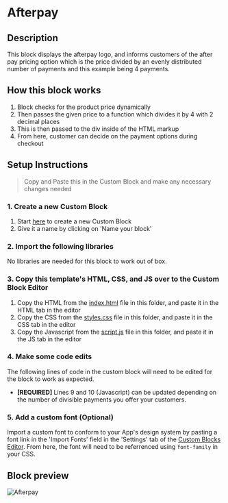 # Afterpay

## Description
This block displays the afterpay logo, and informs customers of the after pay pricing option which is the price divided by an evenly distributed number of payments and this example being 4 payments.

## How this block works
1. Block checks for the product price dynamically
2. Then passes the given price to a function which divides it by 4 with 2 decimal places
3. This is then passed to the div inside of the HTML markup
4. From here, customer can decide on the payment options during checkout

## Setup Instructions
> Copy and Paste this in the Custom Block and make any necessary changes needed

### 1. Create a new Custom Block
1. Start [here](https://app.tapcart.com/custom-blocks) to create a new Custom Block
2. Give it a name by clicking on 'Name your block'

### 2. Import the following libraries
No libraries are needed for this block to work out of box.

### 3. Copy this template's HTML, CSS, and JS over to the Custom Block Editor
1. Copy the HTML from the [index.html](#) file in this folder, and paste it in the HTML tab in the editor
2. Copy the CSS from the [styles.css](#) file in this folder, and paste it in the CSS tab in the editor
3. Copy the Javascript from the [script.js](#) file in this folder, and paste it in the JS tab in the editor

### 4. Make some code edits
The following lines of code in the custom block will need to be edited for the block to work as expected. 

- **[REQUIRED]** Lines 9 and 10 (Javascript) can be updated depending on the number of divisible payments you offer your customers.

### 5. Add a custom font (Optional)
Import a custom font to conform to your App's design system by pasting a font link in the 'Import Fonts' field in the 'Settings' tab of the [Custom Blocks Editor](https://app.tapcart.com/custom-blocks). From here, the font will need to be referrenced using `font-family` in your CSS.

## Block preview
![Afterpay](https://user-images.githubusercontent.com/122114430/229628079-dcc6a338-1600-4327-a894-617465318b0c.png)

